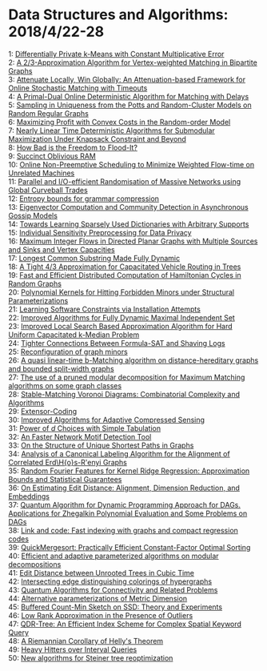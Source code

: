 # Data Structures and Algorithms: 2018/4/22-28  
1: [Differentially Private k-Means with Constant Multiplicative Error](https://doi.org/10.48550/arXiv.1804.08001)  
2: [A 2/3-Approximation Algorithm for Vertex-weighted Matching in Bipartite  Graphs](https://doi.org/10.48550/arXiv.1804.08016)  
3: [Attenuate Locally, Win Globally: An Attenuation-based Framework for  Online Stochastic Matching with Timeouts](https://doi.org/10.48550/arXiv.1804.08062)  
4: [A Primal-Dual Online Deterministic Algorithm for Matching with Delays](https://doi.org/10.48550/arXiv.1804.08097)  
5: [Sampling in Uniqueness from the Potts and Random-Cluster Models on  Random Regular Graphs](https://doi.org/10.48550/arXiv.1804.08111)  
6: [Maximizing Profit with Convex Costs in the Random-order Model](https://doi.org/10.48550/arXiv.1804.08172)  
7: [Nearly Linear Time Deterministic Algorithms for Submodular Maximization  Under Knapsack Constraint and Beyond](https://doi.org/10.48550/arXiv.1804.08178)  
8: [How Bad is the Freedom to Flood-It?](https://doi.org/10.48550/arXiv.1804.08236)  
9: [Succinct Oblivious RAM](https://doi.org/10.48550/arXiv.1804.08285)  
10: [Online Non-Preemptive Scheduling to Minimize Weighted Flow-time on  Unrelated Machines](https://doi.org/10.48550/arXiv.1804.08317)  
11: [Parallel and I/O-efficient Randomisation of Massive Networks using  Global Curveball Trades](https://doi.org/10.48550/arXiv.1804.08487)  
12: [Entropy bounds for grammar compression](https://doi.org/10.48550/arXiv.1804.08547)  
13: [Eigenvector Computation and Community Detection in Asynchronous Gossip  Models](https://doi.org/10.48550/arXiv.1804.08548)  
14: [Towards Learning Sparsely Used Dictionaries with Arbitrary Supports](https://doi.org/10.48550/arXiv.1804.08603)  
15: [Individual Sensitivity Preprocessing for Data Privacy](https://doi.org/10.48550/arXiv.1804.08645)  
16: [Maximum Integer Flows in Directed Planar Graphs with Multiple Sources  and Sinks and Vertex Capacities](https://doi.org/10.48550/arXiv.1804.08683)  
17: [Longest Common Substring Made Fully Dynamic](https://doi.org/10.48550/arXiv.1804.08731)  
18: [A Tight 4/3 Approximation for Capacitated Vehicle Routing in Trees](https://doi.org/10.48550/arXiv.1804.08791)  
19: [Fast and Efficient Distributed Computation of Hamiltonian Cycles in  Random Graphs](https://doi.org/10.48550/arXiv.1804.08819)  
20: [Polynomial Kernels for Hitting Forbidden Minors under Structural  Parameterizations](https://doi.org/10.48550/arXiv.1804.08885)  
21: [Learning Software Constraints via Installation Attempts](https://doi.org/10.48550/arXiv.1804.08902)  
22: [Improved Algorithms for Fully Dynamic Maximal Independent Set](https://doi.org/10.48550/arXiv.1804.08908)  
23: [Improved Local Search Based Approximation Algorithm for Hard Uniform  Capacitated k-Median Problem](https://doi.org/10.48550/arXiv.1804.08948)  
24: [Tighter Connections Between Formula-SAT and Shaving Logs](https://doi.org/10.48550/arXiv.1804.08978)  
25: [Reconfiguration of graph minors](https://doi.org/10.48550/arXiv.1804.09240)  
26: [A quasi linear-time b-Matching algorithm on distance-hereditary graphs  and bounded split-width graphs](https://doi.org/10.48550/arXiv.1804.09393)  
27: [The use of a pruned modular decomposition for Maximum Matching  algorithms on some graph classes](https://doi.org/10.48550/arXiv.1804.09407)  
28: [Stable-Matching Voronoi Diagrams: Combinatorial Complexity and  Algorithms](https://doi.org/10.48550/arXiv.1804.09411)  
29: [Extensor-Coding](https://doi.org/10.48550/arXiv.1804.09448)  
30: [Improved Algorithms for Adaptive Compressed Sensing](https://doi.org/10.48550/arXiv.1804.09673)  
31: [Power of $d$ Choices with Simple Tabulation](https://doi.org/10.48550/arXiv.1804.09684)  
32: [An Faster Network Motif Detection Tool](https://doi.org/10.48550/arXiv.1804.09741)  
33: [On the Structure of Unique Shortest Paths in Graphs](https://doi.org/10.48550/arXiv.1804.09745)  
34: [Analysis of a Canonical Labeling Algorithm for the Alignment of  Correlated Erd\H{o}s-R\'enyi Graphs](https://doi.org/10.48550/arXiv.1804.09758)  
35: [Random Fourier Features for Kernel Ridge Regression: Approximation  Bounds and Statistical Guarantees](https://doi.org/10.48550/arXiv.1804.09893)  
36: [On Estimating Edit Distance: Alignment, Dimension Reduction, and  Embeddings](https://doi.org/10.48550/arXiv.1804.09907)  
37: [Quantum Algorithm for Dynamic Programming Approach for DAGs.  Applications for Zhegalkin Polynomial Evaluation and Some Problems on DAGs](https://doi.org/10.48550/arXiv.1804.09950)  
38: [Link and code: Fast indexing with graphs and compact regression codes](https://doi.org/10.48550/arXiv.1804.09996)  
39: [QuickMergesort: Practically Efficient Constant-Factor Optimal Sorting](https://doi.org/10.48550/arXiv.1804.10062)  
40: [Efficient and adaptive parameterized algorithms on modular  decompositions](https://doi.org/10.48550/arXiv.1804.10173)  
41: [Edit Distance between Unrooted Trees in Cubic Time](https://doi.org/10.48550/arXiv.1804.10186)  
42: [Intersecting edge distinguishing colorings of hypergraphs](https://doi.org/10.48550/arXiv.1804.10470)  
43: [Quantum Algorithms for Connectivity and Related Problems](https://doi.org/10.48550/arXiv.1804.10591)  
44: [Alternative parameterizations of Metric Dimension](https://doi.org/10.48550/arXiv.1804.10670)  
45: [Buffered Count-Min Sketch on SSD: Theory and Experiments](https://doi.org/10.48550/arXiv.1804.10673)  
46: [Low Rank Approximation in the Presence of Outliers](https://doi.org/10.48550/arXiv.1804.10696)  
47: [QDR-Tree: An Efficient Index Scheme for Complex Spatial Keyword Query](https://doi.org/10.48550/arXiv.1804.10726)  
48: [A Riemannian Corollary of Helly's Theorem](https://doi.org/10.48550/arXiv.1804.10738)  
49: [Heavy Hitters over Interval Queries](https://doi.org/10.48550/arXiv.1804.10740)  
50: [New algorithms for Steiner tree reoptimization](https://doi.org/10.48550/arXiv.1804.10791)  
